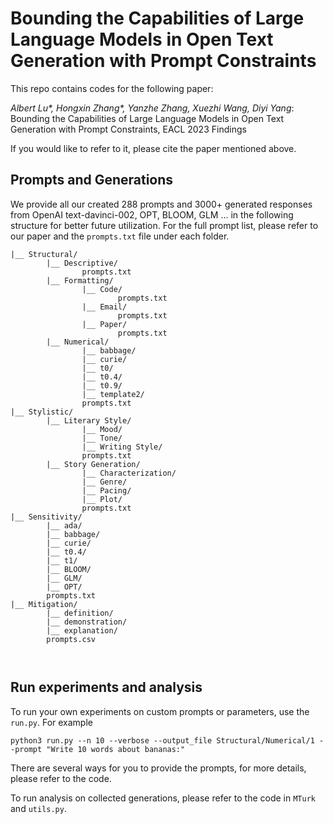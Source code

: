 # Bounding the Capabilities of Large Language Models in Open Text Generation with Prompt Constraints

This repo contains codes for the following paper:

_Albert Lu*, Hongxin Zhang*, Yanzhe Zhang, Xuezhi Wang, Diyi Yang_: Bounding the Capabilities of Large Language Models in Open Text Generation with Prompt Constraints, EACL 2023 Findings

If you would like to refer to it, please cite the paper mentioned above.

## Prompts and Generations

We provide all our created 288 prompts and 3000+ generated responses from OpenAI text-davinci-002, OPT, BLOOM, GLM ... in the following structure for better future utilization. For the full prompt list, please refer to our paper and the `prompts.txt` file under each folder.

```
|__ Structural/
        |__ Descriptive/
                prompts.txt
        |__ Formatting/
                |__ Code/
                        prompts.txt    
                |__ Email/
                        prompts.txt
                |__ Paper/
                        prompts.txt
        |__ Numerical/
                |__ babbage/
                |__ curie/
                |__ t0/
                |__ t0.4/
                |__ t0.9/
                |__ template2/
                prompts.txt
|__ Stylistic/
        |__ Literary Style/
                |__ Mood/
                |__ Tone/
                |__ Writing Style/
                prompts.txt
        |__ Story Generation/
                |__ Characterization/
                |__ Genre/
                |__ Pacing/
                |__ Plot/
                prompts.txt
|__ Sensitivity/
        |__ ada/
        |__ babbage/
        |__ curie/
        |__ t0.4/
        |__ t1/
        |__ BLOOM/
        |__ GLM/
        |__ OPT/
        prompts.txt                
|__ Mitigation/
        |__ definition/
        |__ demonstration/
        |__ explanation/
        prompts.csv
        
                
```

## Run experiments and analysis

To run your own experiments on custom prompts or parameters, use the `run.py`. For example

    python3 run.py --n 10 --verbose --output_file Structural/Numerical/1 --prompt "Write 10 words about bananas:"

There are several ways for you to provide the prompts, for more details, please refer to the code.

To run analysis on collected generations, please refer to the code in `MTurk` and `utils.py`.


